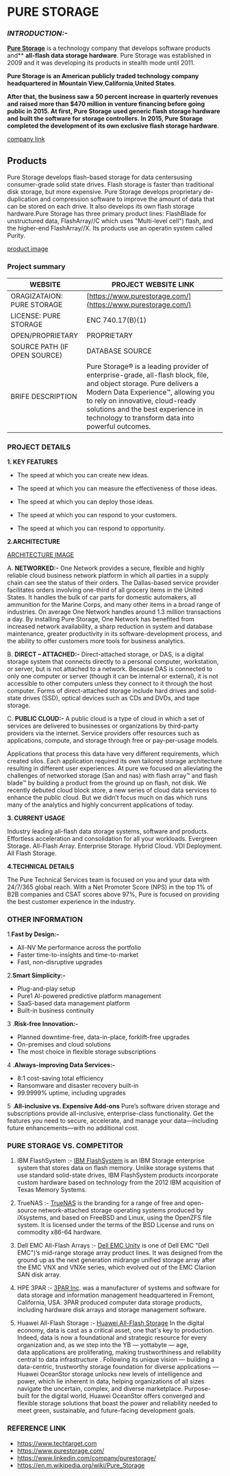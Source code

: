 ﻿

# PURE STORAGE

### ***INTRODUCTION:-***

[**Pure Storage**](https://www.purestorage.com/) is a technology company that develops software products and** **all-flash data storage hardware**. Pure Storage was established in 2009 and it was developing its products in stealth mode until 2011.

**Pure Storage is** **an American publicly** **traded technology company headquartered in** **Mountain View**,**California**,**United States**.

**After that, the business saw a** **50 percent increase** **in quarterly revenues and raised more than $470 million in venture financing before going public in 2015. At first, Pure Storage used generic flash storage hardware and built the software for storage controllers. In 2015, Pure Storage completed the development of** **its own exclusive flash storage hardware**.

[company link](https://blog.purestorage.com/wp-content/uploads/2017/07/blog.purestorage.comwww.codyhosterman.comintr-a2cce344e8b121c01ebc89178ce835d83265fc50-768x382.jpg)
 
## Products

Pure Storage develops flash-based storage for data centersusing consumer-grade solid state drives. Flash storage is faster than traditional disk storage, but more expensive. Pure Storage develops proprietary de-duplication and compression software to improve the amount of data that can be stored on each drive.  It also develops its own flash storage hardware.Pure Storage has three primary product lines: FlashBlade for unstructured data, FlashArray//C which uses "Multi-level cell")  flash, and the higher-end  FlashArray//X.  Its products use an operatin system called Purity.
  
[product image](https://th.bing.com/th/id/R.47a27d43d8930096df0efa8fa3165fd5?rik=Vb74hkvhnqy5VQ&riu=http%3a%2f%2fgeekfluent.com%2fwp-content%2fuploads%2f2016%2f03%2fFlashBlade.png&ehk=px3wnMvE40yx2ErVGpRmEotYvnaOQ7qBZH4MUuQBd6w%3d&risl=&pid=ImgRaw&r=0)


### **Project summary**

| WEBSITE | PROJECT WEBSITE LINK |
|--|--|
| ORAGIZATAION: PURE STORAGE | [https://www.purestorage.com/](https://www.purestorage.com/) |
| LICENSE: PURE STORAGE|ENC 740.17(B)(1)|
| OPEN/PROPRIETARY |PROPRIETARY  |
| SOURCE PATH (IF OPEN SOURCE) |DATABASE SOURCE |
|BRIFE DESCRIPTION| Pure Storage® is a leading provider of enterprise-grade, all-flash block, file, and object storage. Pure delivers a Modern Data Experience™, allowing you to rely on innovative, cloud-ready solutions and the best experience in technology to transform data into powerful outcomes. |


### **PROJECT DETAILS**

**1. KEY FEATURES** 

 - The speed at which you can create new ideas.
 	
 - 	The speed at which you can measure the effectiveness of those ideas.
 
 - The speed at which you can deploy those ideas.
 - 	The speed at which you can respond to your customers. 	

 - The speed at which you can respond to opportunity.

**2.ARCHITECTURE**

[ARCHITECTURE IMAGE](![image](https://user-images.githubusercontent.com/122254775/220024204-7acc378b-c8e4-418e-af17-9ddf1b0880f0.png)
)
     

 A. **NETWORKED:-**
                  One Network provides a secure, flexible and highly reliable cloud business network platform in which all parties in a supply chain can see the status of their orders. The Dallas-based service provider facilitates orders involving one-third of all grocery items in the United States. It handles the bulk of car parts for domestic automakers, all ammunition for the Marine Corps, and many other items in a broad range of industries. On average One Network handles around 1.3 million transactions a day. By installing Pure Storage, One Network has benefited from increased network availability, a sharp reduction in system and database maintenance, greater productivity in its software-development process, and the ability to offer customers more tools for business analytics.

  B.  **DIRECT – ATTACHED:-**
                           Direct-attached storage, or DAS, is a digital storage system that connects directly to a personal computer, workstation, or server, but is not attached to a network. Because DAS is connected to only one computer or server (though it can be internal or external), it is not accessible to other computers unless they connect to it through the host computer.
            Forms of direct-attached storage include hard drives and solid-state drives (SSD), optical devices such as CDs and DVDs, and tape storage.

  C.  **PUBLIC CLOUD:-**
                      A public cloud is a type of cloud in which a set of services are delivered to businesses or organizations by third-party providers via the internet. Service providers offer resources such as applications, compute, and storage through free or pay-per-usage models.
                      
  Applications that process this data have very different requirements, which created silos.  Each application required its own tailored storage architecture resulting in different user experiences.  At pure we focused on alleviating the challenges of networked storage (San and nas) with flash array™ and flash blade™ by building a product from the ground up on flash, not disk.  We recently debuted cloud block store, a new series of cloud data services to enhance the public cloud.  But we didn’t focus much on das which runs many of the analytics and highly concurrent applications of today.
       

**3. CURRENT USAGE**
          

Industry leading all-flash data storage systems, software and products. Effortless acceleration and consolidation for all your workloads. Evergreen Storage. All-Flash Array. Enterprise Storage. Hybrid Cloud. VDI Deployment. All Flash Storage.
    

**4.TECHNICAL DETAILS**

The Pure Technical Services team is focused on you and your data with 24/7/365 global reach. With a Net Promoter Score (NPS) in the top 1% of B2B companies and CSAT scores above 97%, Pure is focused on providing the best customer experience in the industry.

### OTHER INFORMATION
    
  1.**Fast by Design:-**
 

 - All-NV Me performance across the portfolio
 - Faster time-to-insights and time-to-market
 - Fast, non-disruptive upgrades

 2.**Smart Simplicity:-**
  

 - Plug-and-play setup
 - Pure1 AI-powered predictive platform management
 - SaaS-based data management platform
 - Built-in business continuity

 3 .**Risk-free Innovation:-**

 - Planned downtime-free, data-in-place, forklift-free upgrades
 - On-premises and cloud solutions
 - The most choice in flexible storage subscriptions

4 .**Always-improving Data Services:-**

 - 8:1 cost-saving total efficiency
 - Ransomware and disaster recovery built-in 
 - 99.9999% uptime, including upgrades

5 .**All-inclusive vs. Expensive Add-ons**
              Pure’s software driven storage and subscriptions provide all-inclusive, enterprise-class functionality. Get the features you need to secure, accelerate, and manage your data—including future enhancements—with no additional cost.
            

### PURE STORAGE VS. COMPETITOR

 

 1. IBM FlashSystem :-
                [IBM FlashSystem](https://www.ibm.com/in-en/flashsystem) is an IBM Storage enterprise system that stores data on flash memory. Unlike storage systems that use standard solid-state drives, IBM FlashSystem products incorporate custom hardware based on technology from the 2012 IBM acquisition of Texas Memory Systems.
                
 2. TrueNAS :-
 [TrueNAS](https://www.googleadservices.com/pagead/aclk?sa=L&ai=DChcSEwj1orOehp79AhVRDCsKHcWaAJoYABAAGgJzZg&ohost=www.google.com&cid=CAESa-D21b77l4u1WOf0NH_PdFXQgbpHJf_2IDN1zsJQQfLgYcOP_XFeZWl4IfcTZ_yQltekY5FnNthWvQBo4dnvB9dPdNbp--RotJVmEqfywhwz-VrYZIeMurIvjMNKvA7d6Om9Pox3Arm7Ckpm&sig=AOD64_104KegLVXVIrG7677xJXYvuVjgBg&q&adurl&ved=2ahUKEwjrqayehp79AhXH9nMBHTGTBKQQ0Qx6BAgJEAE) is the branding for a range of free and open-source network-attached storage operating systems produced by iXsystems, and based on FreeBSD and Linux, using the OpenZFS file system. It is licensed under the terms of the BSD License and runs on commodity x86-64 hardware.
 
 3. Dell EMC All-Flash Arrays :-
[Dell EMC Unity](https://www.dell.com/en-in/work/shop/productdetailstxn/storage-sc-all-flash) is one of Dell EMC "Dell EMC")’s mid-range storage array product lines. It was designed from the ground up as the next generation midrange unified storage array after the EMC VNX and VNXe series, which evolved out of the EMC Clariion SAN disk array.
 4. HPE 3PAR :-
[3PAR Inc](https://www.hpe.com/us/en/storage/3par.html). was a manufacturer of systems and software for data storage and information management headquartered in Fremont, California, USA. 3PAR produced computer data storage products, including hardware disk arrays and storage management software.
 5. Huawei All-Flash Storage :-
[Huawei All-Flash Storage](https://e.huawei.com/in/products/storage) In the digital economy, data is cast as a critical asset, one that's key to production.  
Indeed, data is now a foundational and strategic resource for every organization and, as we step into the YB — yottabyte — age,  
data applications are proliferating, making trustworthiness and reliability central to data infrastructure  . Following its unique vision — building a data-centric, trustworthy storage foundation for diverse applications —  
Huawei OceanStor storage unlocks new levels of intelligence and power, which lie inherent in data, helping organizations of all sizes  
navigate the uncertain, complex, and diverse marketplace. Purpose-built for the digital world, Huawei OceanStor offers converged and  
flexible storage solutions that boast the power and reliability needed to meet green, sustainable, and future-facing development goals.


### **REFERENCE LINK**

 - https://www.techtarget.com 
 -  https://www.purestorage.com/
 - https://www.linkedin.com/company/purestorage/
 - https://en.m.wikipedia.org/wiki/Pure_Storage

